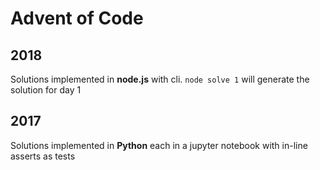 # Advent of Code

## 2018
Solutions implemented in **node.js** with cli.
```node solve 1``` will generate the solution for day 1


## 2017
Solutions implemented in **Python** each in a jupyter notebook with in-line asserts as tests